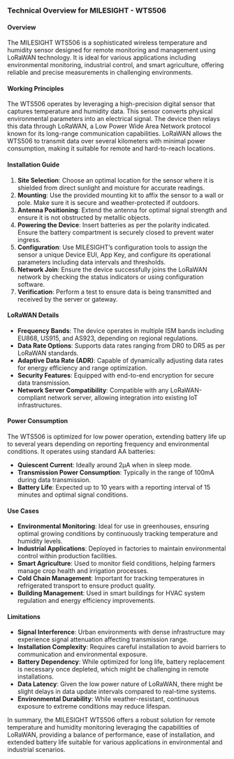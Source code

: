 ### Technical Overview for MILESIGHT - WTS506

#### Overview
The MILESIGHT WTS506 is a sophisticated wireless temperature and humidity sensor designed for remote monitoring and management using LoRaWAN technology. It is ideal for various applications including environmental monitoring, industrial control, and smart agriculture, offering reliable and precise measurements in challenging environments.

#### Working Principles
The WTS506 operates by leveraging a high-precision digital sensor that captures temperature and humidity data. This sensor converts physical environmental parameters into an electrical signal. The device then relays this data through LoRaWAN, a Low Power Wide Area Network protocol known for its long-range communication capabilities. LoRaWAN allows the WTS506 to transmit data over several kilometers with minimal power consumption, making it suitable for remote and hard-to-reach locations.

#### Installation Guide
1. **Site Selection**: Choose an optimal location for the sensor where it is shielded from direct sunlight and moisture for accurate readings.
2. **Mounting**: Use the provided mounting kit to affix the sensor to a wall or pole. Make sure it is secure and weather-protected if outdoors.
3. **Antenna Positioning**: Extend the antenna for optimal signal strength and ensure it is not obstructed by metallic objects.
4. **Powering the Device**: Insert batteries as per the polarity indicated. Ensure the battery compartment is securely closed to prevent water ingress.
5. **Configuration**: Use MILESIGHT’s configuration tools to assign the sensor a unique Device EUI, App Key, and configure its operational parameters including data intervals and thresholds.
6. **Network Join**: Ensure the device successfully joins the LoRaWAN network by checking the status indicators or using configuration software.
7. **Verification**: Perform a test to ensure data is being transmitted and received by the server or gateway.

#### LoRaWAN Details
- **Frequency Bands**: The device operates in multiple ISM bands including EU868, US915, and AS923, depending on regional regulations.
- **Data Rate Options**: Supports data rates ranging from DR0 to DR5 as per LoRaWAN standards.
- **Adaptive Data Rate (ADR)**: Capable of dynamically adjusting data rates for energy efficiency and range optimization.
- **Security Features**: Equipped with end-to-end encryption for secure data transmission.
- **Network Server Compatibility**: Compatible with any LoRaWAN-compliant network server, allowing integration into existing IoT infrastructures.

#### Power Consumption
The WTS506 is optimized for low power operation, extending battery life up to several years depending on reporting frequency and environmental conditions. It operates using standard AA batteries:

- **Quiescent Current**: Ideally around 2μA when in sleep mode.
- **Transmission Power Consumption**: Typically in the range of 100mA during data transmission.
- **Battery Life**: Expected up to 10 years with a reporting interval of 15 minutes and optimal signal conditions.

#### Use Cases
- **Environmental Monitoring**: Ideal for use in greenhouses, ensuring optimal growing conditions by continuously tracking temperature and humidity levels.
- **Industrial Applications**: Deployed in factories to maintain environmental control within production facilities.
- **Smart Agriculture**: Used to monitor field conditions, helping farmers manage crop health and irrigation processes.
- **Cold Chain Management**: Important for tracking temperatures in refrigerated transport to ensure product quality.
- **Building Management**: Used in smart buildings for HVAC system regulation and energy efficiency improvements.

#### Limitations
- **Signal Interference**: Urban environments with dense infrastructure may experience signal attenuation affecting transmission range.
- **Installation Complexity**: Requires careful installation to avoid barriers to communication and environmental exposure.
- **Battery Dependency**: While optimized for long life, battery replacement is necessary once depleted, which might be challenging in remote installations.
- **Data Latency**: Given the low power nature of LoRaWAN, there might be slight delays in data update intervals compared to real-time systems.
- **Environmental Durability**: While weather-resistant, continuous exposure to extreme conditions may reduce lifespan.

In summary, the MILESIGHT WTS506 offers a robust solution for remote temperature and humidity monitoring leveraging the capabilities of LoRaWAN, providing a balance of performance, ease of installation, and extended battery life suitable for various applications in environmental and industrial scenarios.